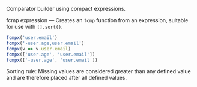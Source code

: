 Comparator builder using compact expressions.

fcmp expression — Creates an `fcmp` function from an expression, suitable for use with `[].sort()`.

```js
fcmpx('user.email')
fcmpx('-user.age,user.email')
fcmpx(v => v.user.email)
fcmpx(['user.age', 'user.email'])
fcmpx(['-user.age', 'user.email'])
```

Sorting rule: Missing values are considered greater than any defined value
and are therefore placed after all defined values.
